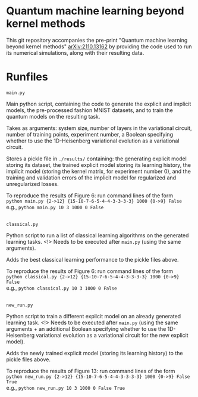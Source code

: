 # Quantum machine learning beyond kernel methods

This git repository accompanies the pre-print "Quantum machine learning beyond kernel methods" [arXiv:2110.13162](https://arxiv.org/abs/2110.13162) by providing the code used to run its numerical simulations, along with their resulting data.

# Runfiles

``` main.py ```

Main python script, containing the code to generate the explicit and implicit models, the pre-processed fashion MNIST datasets, and to train the quantum models on the resulting task.

Takes as arguments: system size, number of layers in the variational circuit, number of training points, experiment number, a Boolean specifying whether to use the 1D-Heisenberg variational evolution as a variational circuit. 

Stores a pickle file in ```./results/``` containing: the generating explicit model storing its dataset, the trained explicit model storing its learning history, the implicit model (storing the kernel matrix, for experiment number 0), and the training and validation errors of the implicit model for regularized and unregularized losses. 

To reproduce the results of Figure 6: run command lines of the form <br/> `python main.py {2->12} {15-10-7-6-5-4-4-3-3-3-3} 1000 {0->9} False` <br/>
e.g., `python main.py 10 3 1000 0 False`
<br/>
<br/>

``` classical.py ```

Python script to run a list of classical learning algorithms on the generated learning tasks. <!> Needs to be executed after ```main.py``` (using the same arguments).

Adds the best classical learning performance to the pickle files above.

To reproduce the results of Figure 6: run command lines of the form <br/> `python classical.py {2->12} {15-10-7-6-5-4-4-3-3-3-3} 1000 {0->9} False` <br/>
e.g., `python classical.py 10 3 1000 0 False`
<br/>
<br/>

``` new_run.py ```

Python script to train a different explicit model on an already generated learning task. <!> Needs to be executed after ```main.py``` (using the same arguments + an additional Boolean specifying whether to use the 1D-Heisenberg variational evolution as a variational circuit for the new explicit model).

Adds the newly trained explicit model (storing its learning history) to the pickle files above.

To reproduce the results of Figure 13: run command lines of the form <br/> `python new_run.py {2->12} {15-10-7-6-5-4-4-3-3-3-3} 1000 {0->9} False True` <br/>
e.g., `python new_run.py 10 3 1000 0 False True`
